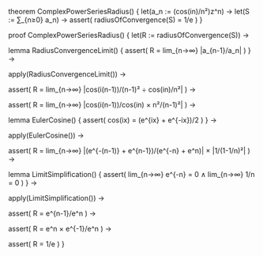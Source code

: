 theorem ComplexPowerSeriesRadius() {
  let(a_n := (cos(in)/n²)z^n) →
  let(S := ∑_{n≥0} a_n) →
  assert(
    radiusOfConvergence(S) = 1/e
  )
}

proof ComplexPowerSeriesRadius() {
  let(R := radiusOfConvergence(S)) →
  
  lemma RadiusConvergenceLimit() {
    assert(
      R = lim_{n→∞} |a_{n-1}/a_n|
    )
  } →
  
  apply(RadiusConvergenceLimit()) →
  
  assert(
    R = lim_{n→∞} |cos(i(n-1))/(n-1)² ÷ cos(in)/n²|
  ) →
  
  assert(
    R = lim_{n→∞} |cos(i(n-1))/cos(in) × n²/(n-1)²|
  ) →
  
  lemma EulerCosine() {
    assert(
      cos(ix) = (e^{ix} + e^{-ix})/2
    )
  } →
  
  apply(EulerCosine()) →
  
  assert(
    R = lim_{n→∞} |(e^{-(n-1)} + e^{n-1})/(e^{-n} + e^n)| × |1/(1-1/n)²|
  ) →
  
  lemma LimitSimplification() {
    assert(
      lim_{n→∞} e^{-n} = 0 ∧
      lim_{n→∞} 1/n = 0
    )
  } →
  
  apply(LimitSimplification()) →
  
  assert(
    R = e^{n-1}/e^n
  ) →
  
  assert(
    R = e^n × e^{-1}/e^n
  ) →
  
  assert(
    R = 1/e
  )
}